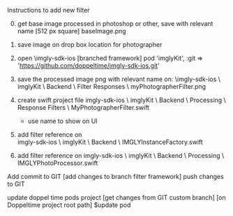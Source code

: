

Instructions to add new filter

0. get base image processed in photoshop or other, save with relevant name [512 px square]
baseImage.png

1. save image on drop box location for photographer

2. open \imgly-sdk-ios [branched framework]
pod 'imglyKit', :git => 'https://github.com/doppeltime/imgly-sdk-ios.git'

3.  save the processed image png with relevant name on:
\imgly-sdk-ios \ imglyKit \ Backend \ Filter Responses \ myPhotographerFilter.png

4. create swift project file
imgly-sdk-ios \ imglyKit \ Backend \ Processing \ Response Filters \ MyPhotographerFilter.swift
	- use name to show on UI

5. add filter reference on  
imgly-sdk-ios \ imglyKit \ Backend \ IMGLYInstanceFactory.swift

6. add filter reference on
imgly-sdk-ios \ imglyKit \ Backend \ Processing \ IMGLYPhotoProcessor.swift

Add commit to GIT [add changes to branch filter framework]
push changes to GIT

update doppel time pods project [get changes from GIT custom branch]
[on Doppeltime project root path] $update pod